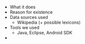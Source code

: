 - What it does
- Reason for existence
- Data sources used
    - Wikipedia (+ possible lexicons)
- Tools we used
    - Java, Eclipse, Android SDK
- 
